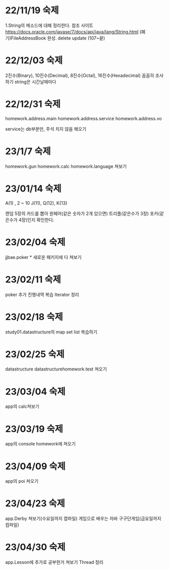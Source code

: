 22/11/19 숙제
=====
1.String의 메소드에 대해 정리한다. 
참조 사이트 https://docs.oracle.com/javase/7/docs/api/java/lang/String.html
(폐기)FileAddressBook 완성.
	delete update (107~끝)

# 22/12/03 숙제

2진수(Binary), 10진수(Decimal), 8진수(Octal), 16진수(Hexadecimal) 꼼꼼히 조사하기
string은 시간날때마다 
	

# 22/12/31 숙제

homework.address.main
homework.address.service
homework.address.vo

service는 db부분만, 주석 치지 않음
해오기

# 23/1/7 숙제

homework.gun
homework.calc
homework.language
쳐보기

# 23/01/14 숙제

A(1) , 2 ~ 10
J(11), Q(12), K(13)

랜덤 5장의 카드를 뽑아 원페어(같은 숫자가 2개 있으면) 트리플(같은수가 3장) 포카(같은수가 4장)인지 확인한다.

# 23/02/04 숙제
jjbae.poker * 새로운 패키지에 다 쳐보기

# 23/02/11 숙제
poker 추가 진행내역 복습
Iterator 정리

# 23/02/18 숙제
study01.datastructure의 map set list 복습하기

# 23/02/25 숙제
datastructure datastructurehomework.test 쳐오기

# 23/03/04 숙제
app의 calc쳐보기
# 23/03/19 숙제
app의 console homework에 쳐오기

# 23/04/09 숙제
app의 poi 쳐오기

# 23/04/23 숙제
app.Derby 쳐보기(수요일까지 컴파일)
게임으로 배우는 자바 구구단게임(금요일까지 컴파일)
# 23/04/30 숙제
app.Lesson에 추가로 공부한거 쳐보기
Thread 정리